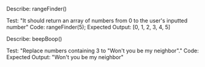 Describe: rangeFinder()

Test: "It should return an array of numbers from 0 to the user's inputted number"
Code: rangeFinder(5);
Expected Output: [0, 1, 2, 3, 4, 5]

Describe: beepBoop()

Test: "Replace numbers containing 3 to "Won't you be my neighbor"."
Code:  
Expected Output: "Won't you be my neighbor"